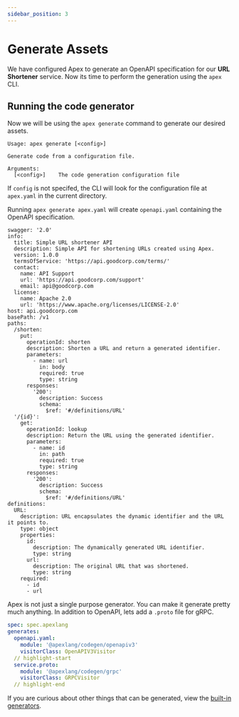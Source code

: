 ```yaml
---
sidebar_position: 3
---
```


# Generate Assets

We have configured Apex to generate an OpenAPI specification for our **URL Shortener** service. Now its time to perform the generation using the `apex` CLI.

## Running the code generator

Now we will be using the `apex generate` command to generate our desired assets.

```cli
Usage: apex generate [<config>]

Generate code from a configuration file.

Arguments:
  [<config>]    The code generation configuration file
```

If `config` is not specifed, the CLI will look for the configuration file at `apex.yaml` in the current directory.

Running `apex generate apex.yaml` will create `openapi.yaml` containing the OpenAPI specification.

```openapi title="openapi.yaml" showLineNumbers
swagger: '2.0'
info:
  title: Simple URL shortener API
  description: Simple API for shortening URLs created using Apex.
  version: 1.0.0
  termsOfService: 'https://api.goodcorp.com/terms/'
  contact:
    name: API Support
    url: 'https://api.goodcorp.com/support'
    email: api@goodcorp.com
  license:
    name: Apache 2.0
    url: 'https://www.apache.org/licenses/LICENSE-2.0'
host: api.goodcorp.com
basePath: /v1
paths:
  /shorten:
    put:
      operationId: shorten
      description: Shorten a URL and return a generated identifier.
      parameters:
        - name: url
          in: body
          required: true
          type: string
      responses:
        '200':
          description: Success
          schema:
            $ref: '#/definitions/URL'
  '/{id}':
    get:
      operationId: lookup
      description: Return the URL using the generated identifier.
      parameters:
        - name: id
          in: path
          required: true
          type: string
      responses:
        '200':
          description: Success
          schema:
            $ref: '#/definitions/URL'
definitions:
  URL:
    description: URL encapsulates the dynamic identifier and the URL it points to.
    type: object
    properties:
      id:
        description: The dynamically generated URL identifier.
        type: string
      url:
        description: The original URL that was shortened.
        type: string
    required:
      - id
      - url
```

Apex is not just a single purpose generator. You can make it generate pretty much anything. In addition to OpenAPI, lets add a `.proto` file for gRPC.

```yaml title="apex.yaml" showLineNumbers
spec: spec.apexlang
generates:
  openapi.yaml:
    module: '@apexlang/codegen/openapiv3'
    visitorClass: OpenAPIV3Visitor
  // highlight-start
  service.proto:
    module: '@apexlang/codegen/grpc'
    visitorClass: GRPCVisitor
  // highlight-end
```

If you are curious about other things that can be generated, view the [built-in generators](/docs/category/generators).
